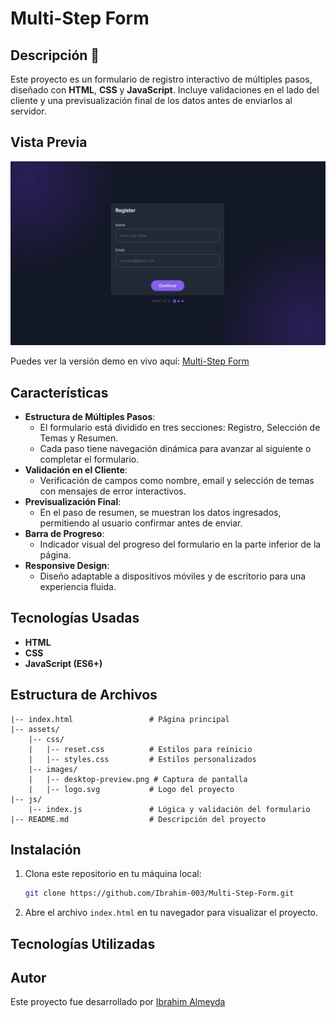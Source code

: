 # Multi-Step Form

## Descripción 📖
Este proyecto es un formulario de registro interactivo de múltiples pasos, diseñado con **HTML**, **CSS** y **JavaScript**. Incluye validaciones en el lado del cliente y una previsualización final de los datos antes de enviarlos al servidor.

## Vista Previa

![Captura del Proyecto](./src/assets/images/desktop-preview.webp)

Puedes ver la versión demo en vivo aquí: [Multi-Step Form](https://ibrahim-003.github.io/Multi-Step-Form/)

## Características

- **Estructura de Múltiples Pasos**:
  - El formulario está dividido en tres secciones: Registro, Selección de Temas y Resumen.
  - Cada paso tiene navegación dinámica para avanzar al siguiente o completar el formulario.
- **Validación en el Cliente**:
  - Verificación de campos como nombre, email y selección de temas con mensajes de error interactivos.
- **Previsualización Final**:
  - En el paso de resumen, se muestran los datos ingresados, permitiendo al usuario confirmar antes de enviar.
- **Barra de Progreso**:
  - Indicador visual del progreso del formulario en la parte inferior de la página.
- **Responsive Design**:
  - Diseño adaptable a dispositivos móviles y de escritorio para una experiencia fluida.

## Tecnologías Usadas

- **HTML**
- **CSS**
- **JavaScript (ES6+)**

## Estructura de Archivos

```
|-- index.html                 # Página principal
|-- assets/
    |-- css/
    |   |-- reset.css          # Estilos para reinicio
    |   |-- styles.css         # Estilos personalizados
    |-- images/
    |   |-- desktop-preview.png # Captura de pantalla
    |   |-- logo.svg           # Logo del proyecto
|-- js/
    |-- index.js               # Lógica y validación del formulario
|-- README.md                  # Descripción del proyecto
```

## Instalación

1. Clona este repositorio en tu máquina local:
   ```bash
   git clone https://github.com/Ibrahim-003/Multi-Step-Form.git
   ```
2. Abre el archivo `index.html` en tu navegador para visualizar el proyecto.

## Tecnologías Utilizadas


## Autor

Este proyecto fue desarrollado por [Ibrahim Almeyda](https://github.com/Ibrahim-003)
